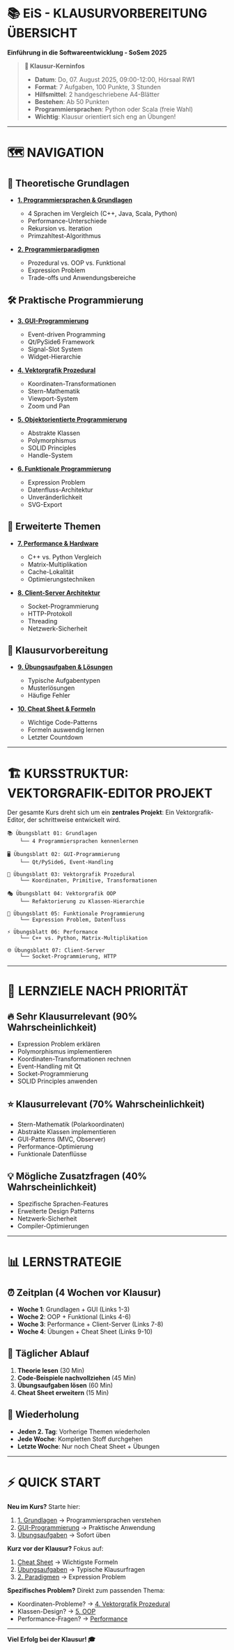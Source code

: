# 📚 **EiS - KLAUSURVORBEREITUNG ÜBERSICHT**
**Einführung in die Softwareentwicklung - SoSem 2025**

> **🎯 Klausur-Kerninfos**
> - **Datum**: Do, 07. August 2025, 09:00-12:00, Hörsaal RW1
> - **Format**: 7 Aufgaben, 100 Punkte, 3 Stunden
> - **Hilfsmittel**: 2 handgeschriebene A4-Blätter
> - **Bestehen**: Ab 50 Punkten
> - **Programmiersprachen**: Python oder Scala (freie Wahl)
> - **Wichtig**: Klausur orientiert sich eng an Übungen!

---

# 🗺️ **NAVIGATION**

## **📖 Theoretische Grundlagen**
- **[1. Programmiersprachen & Grundlagen](1.%20Grundlagen.md)**
  - 4 Sprachen im Vergleich (C++, Java, Scala, Python)
  - Performance-Unterschiede
  - Rekursion vs. Iteration
  - Primzahltest-Algorithmus

- **[2. Programmierparadigmen](2.%20Paradigmen.md)**
  - Prozedural vs. OOP vs. Funktional
  - Expression Problem
  - Trade-offs und Anwendungsbereiche

## **🛠️ Praktische Programmierung**
- **[3. GUI-Programmierung](3.%20GUIs.md)**
  - Event-driven Programming
  - Qt/PySide6 Framework
  - Signal-Slot System
  - Widget-Hierarchie

- **[4. Vektorgrafik Prozedural](4.%20Vektorgrafik%20Prozedural.md)**
  - Koordinaten-Transformationen
  - Stern-Mathematik
  - Viewport-System
  - Zoom und Pan

- **[5. Objektorientierte Programmierung](5.%20OOP.md)**
  - Abstrakte Klassen
  - Polymorphismus
  - SOLID Principles
  - Handle-System

- **[6. Funktionale Programmierung](6.%20Funktional.md)**
  - Expression Problem
  - Datenfluss-Architektur
  - Unveränderlichkeit
  - SVG-Export

## **🚀 Erweiterte Themen**
- **[7. Performance & Hardware](7.%20Performance.md)**
  - C++ vs. Python Vergleich
  - Matrix-Multiplikation
  - Cache-Lokalität
  - Optimierungstechniken

- **[8. Client-Server Architektur](8.%20Client%20Server.md)**
  - Socket-Programmierung
  - HTTP-Protokoll
  - Threading
  - Netzwerk-Sicherheit

## **📝 Klausurvorbereitung**
- **[9. Übungsaufgaben & Lösungen](eis_uebungen.md)**
  - Typische Aufgabentypen
  - Musterlösungen
  - Häufige Fehler

- **[10. Cheat Sheet & Formeln](eis_cheatsheet.md)**
  - Wichtige Code-Patterns
  - Formeln auswendig lernen
  - Letzter Countdown

---

# 🏗️ **KURSSTRUKTUR: VEKTORGRAFIK-EDITOR PROJEKT**

Der gesamte Kurs dreht sich um ein **zentrales Projekt**: Ein Vektorgrafik-Editor, der schrittweise entwickelt wird.

```
📚 Übungsblatt 01: Grundlagen
    └── 4 Programmiersprachen kennenlernen
    
🖥️ Übungsblatt 02: GUI-Programmierung
    └── Qt/PySide6, Event-Handling
    
📐 Übungsblatt 03: Vektorgrafik Prozedural
    └── Koordinaten, Primitive, Transformationen
    
🎭 Übungsblatt 04: Vektorgrafik OOP
    └── Refaktorierung zu Klassen-Hierarchie
    
🌊 Übungsblatt 05: Funktionale Programmierung
    └── Expression Problem, Datenfluss
    
⚡ Übungsblatt 06: Performance
    └── C++ vs. Python, Matrix-Multiplikation
    
🌐 Übungsblatt 07: Client-Server
    └── Socket-Programmierung, HTTP
```

---

# 🎯 **LERNZIELE NACH PRIORITÄT**

## **🔥 Sehr Klausurrelevant (90% Wahrscheinlichkeit)**
- Expression Problem erklären
- Polymorphismus implementieren
- Koordinaten-Transformationen rechnen
- Event-Handling mit Qt
- Socket-Programmierung
- SOLID Principles anwenden

## **⭐ Klausurrelevant (70% Wahrscheinlichkeit)**
- Stern-Mathematik (Polarkoordinaten)
- Abstrakte Klassen implementieren
- GUI-Patterns (MVC, Observer)
- Performance-Optimierung
- Funktionale Datenflüsse

## **💡 Mögliche Zusatzfragen (40% Wahrscheinlichkeit)**
- Spezifische Sprachen-Features
- Erweiterte Design Patterns
- Netzwerk-Sicherheit
- Compiler-Optimierungen

---

# 📊 **LERNSTRATEGIE**

## **⏰ Zeitplan (4 Wochen vor Klausur)**
- **Woche 1**: Grundlagen + GUI (Links 1-3)
- **Woche 2**: OOP + Funktional (Links 4-6) 
- **Woche 3**: Performance + Client-Server (Links 7-8)
- **Woche 4**: Übungen + Cheat Sheet (Links 9-10)

## **🎯 Täglicher Ablauf**
1. **Theorie lesen** (30 Min)
2. **Code-Beispiele nachvollziehen** (45 Min)
3. **Übungsaufgaben lösen** (60 Min)
4. **Cheat Sheet erweitern** (15 Min)

## **🔄 Wiederholung**
- **Jeden 2. Tag**: Vorherige Themen wiederholen
- **Jede Woche**: Kompletten Stoff durchgehen
- **Letzte Woche**: Nur noch Cheat Sheet + Übungen

---

# ⚡ **QUICK START**

**Neu im Kurs?** Starte hier:
1. [1. Grundlagen](1.%20Grundlagen.md) → Programmiersprachen verstehen
2. [GUI-Programmierung](3.%20GUIs.md) → Praktische Anwendung
3. [Übungsaufgaben](eis_uebungen.md) → Sofort üben

**Kurz vor der Klausur?** Fokus auf:
1. [Cheat Sheet](eis_cheatsheet.md) → Wichtigste Formeln
2. [Übungsaufgaben](eis_uebungen.md) → Typische Klausurfragen
3. [2. Paradigmen](2.%20Paradigmen.md) → Expression Problem

**Spezifisches Problem?** Direkt zum passenden Thema:
- Koordinaten-Probleme? → [4. Vektorgrafik Prozedural](4.%20Vektorgrafik%20Prozedural.md)
- Klassen-Design? → [5. OOP](5.%20OOP.md)
- Performance-Fragen? → [Performance](7.%20Performance.md)

---

**Viel Erfolg bei der Klausur! 🎓**